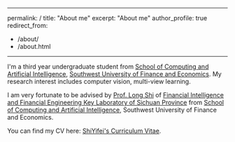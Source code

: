 ---
permalink: /
title: "About me"
excerpt: "About me"
author_profile: true
redirect_from: 
  - /about/
  - /about.html
 ---
 
I'm a third year undergraduate student from [School of Computing and Artificial Intelligence](https://it.swufe.edu.cn/), [Southwest University of Finance and Economics](https://www.swufe.edu.cn/). My research interest includes computer vision, multi-view learning.

I am very fortunate to be advised by [Prof. Long Shi](https://it.swufe.edu.cn/info/1107/7444.htm) of [Financial Intelligence and Financial Engineering
Key Laboratory of Sichuan Province](https://fife.swufe.edu.cn/) from [School of Computing and Artificial Intelligence](https://it.swufe.edu.cn/), Southwest University of Finance and Economics.

You can find my CV here: [ShiYifei's Curriculum Vitae](../assets/cv_ShiYifei.pdf).

